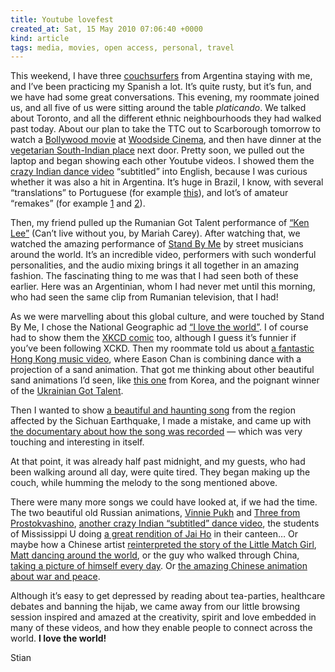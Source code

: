 ```yaml
---
title: Youtube lovefest
created_at: Sat, 15 May 2010 07:06:40 +0000
kind: article
tags: media, movies, open access, personal, travel
---
```


This weekend, I have three [couchsurfers](http://couchsurfing.org) from
Argentina staying with me, and I’ve been practicing my Spanish a lot.
It’s quite rusty, but it’s fun, and we have had some great
conversations. This evening, my roommate joined us, and all five of us
were sitting around the table *platicando*. We talked about Toronto, and
all the different ethnic neighbourhoods they had walked past today.
About our plan to take the TTC out to Scarborough tomorrow to watch a
[Bollywood movie](http://www.youtube.com/watch?v=dokDCg5JGEU) at
[Woodside Cinema](http://www.goldentheatres.com/woodside/new/), and then
have dinner at the [vegetarian South-Indian
place](http://www.saravanaabhavan.ca/) next door. Pretty soon, we pulled
out the laptop and began showing each other Youtube videos. I showed
them the [crazy Indian dance
video](http://www.youtube.com/watch?v=ZA1NoOOoaNw) “subtitled” into
English, because I was curious whether it was also a hit in Argentina.
It’s huge in Brazil, I know, with several “translations” to Portuguese
(for example [this](http://www.youtube.com/watch?v=VjhO5CO2MzA)), and
lot’s of amateur “remakes” (for example
[1](http://www.youtube.com/watch?v=GEEuQ8K9uKI) and
[2](http://www.youtube.com/watch?v=-E-ZocdQFIE)).

Then, my friend pulled up the Rumanian Got Talent performance of [“Ken
Lee”](http://www.youtube.com/watch?v=_RgL2MKfWTo) (Can’t live without
you, by Mariah Carey). After watching that, we watched the amazing
performance of [Stand By Me](http://www.youtube.com/watch?v=Us-TVg40ExM)
by street musicians around the world. It’s an incredible video,
performers with such wonderful personalities, and the audio mixing
brings it all together in an amazing fashion. The fascinating thing to
me was that I had seen both of these earlier. Here was an Argentinian,
whom I had never met until this morning, who had seen the same clip from
Rumanian television, that I had!

As we were marvelling about this global culture, and were touched by
Stand By Me, I chose the National Geographic ad [“I love the
world”](http://www.youtube.com/watch?v=V5BxymuiAxQ). I of course had to
show them the [XKCD comic](http://xkcd.com/442/) too, although I guess
it’s funnier if you’ve been following XCKD. Then my roommate told us
about [a fantastic Hong Kong music
video](http://www.youtube.com/watch?v=t0EG6pSwcBk), where Eason Chan is
combining dance with a projection of a sand animation. That got me
thinking about other beautiful sand animations I’d seen, like [this
one](http://www.youtube.com/watch?v=VKJ_68q_Mec) from Korea, and the
poignant winner of the [Ukrainian Got
Talent](http://www.youtube.com/watch?v=B6X8oX3pQqA).

Then I wanted to show [a beautiful and haunting
song](http://www.youtube.com/watch?v=biMLVdc4UFg) from the region
affected by the Sichuan Earthquake, I made a mistake, and came up with
[the documentary about how the song was
recorded](http://www.youtube.com/watch?v=IPJm_3MyL_U) — which was very
touching and interesting in itself.

At that point, it was already half past midnight, and my guests, who had
been walking around all day, were quite tired. They began making up the
couch, while humming the melody to the song mentioned above.

There were many more songs we could have looked at, if we had the time.
The two beautiful old Russian animations, [Vinnie
Pukh](http://www.youtube.com/watch?v=sqdiEUp6s4E) and [Three from
Prostokvashino](http://www.youtube.com/watch?v=FOebKn_WhI0), [another
crazy Indian “subtitled” dance
video](http://www.youtube.com/watch?v=6MdpaoBbK8c), the students of
Mississippi U doing [a great rendition of Jai
Ho](http://www.youtube.com/watch?v=QSOgVgM7CDc) in their canteen… Or
maybe how a Chinese artist [reinterpreted the story of the Little Match
Girl](http://www.youtube.com/watch?v=qHULyjIeUsQ), [Matt dancing around
the world](http://www.youtube.com/watch?v=zlfKdbWwruY), or the guy who
walked through China, [taking a picture of himself every
day](http://www.youtube.com/watch?v=5ky6vgQfU24). Or [the amazing
Chinese animation about war and
peace](http://reganmian.net/blog/2009/10/19/stories-of-peace-from-china-and-ukraine/).

Although it’s easy to get depressed by reading about tea-parties,
healthcare debates and banning the hijab, we came away from our little
browsing session inspired and amazed at the creativity, spirit and love
embedded in many of these videos, and how they enable people to connect
across the world. **I love the world!**

Stian
